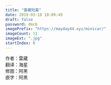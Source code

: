 ```yaml
---
title: "雷藏短篇"
date: 2019-03-18 18:09:49
draft: false
password: dmc6
imagePrefix: "https://mayday44.xyz/minicar/"  
imageCount: 11
imageExt: ".jpg" 
startIndex: 0
---
```

作者：雷藏  
翻译：海星  
修图：阿黑  
嵌字：阿黑  